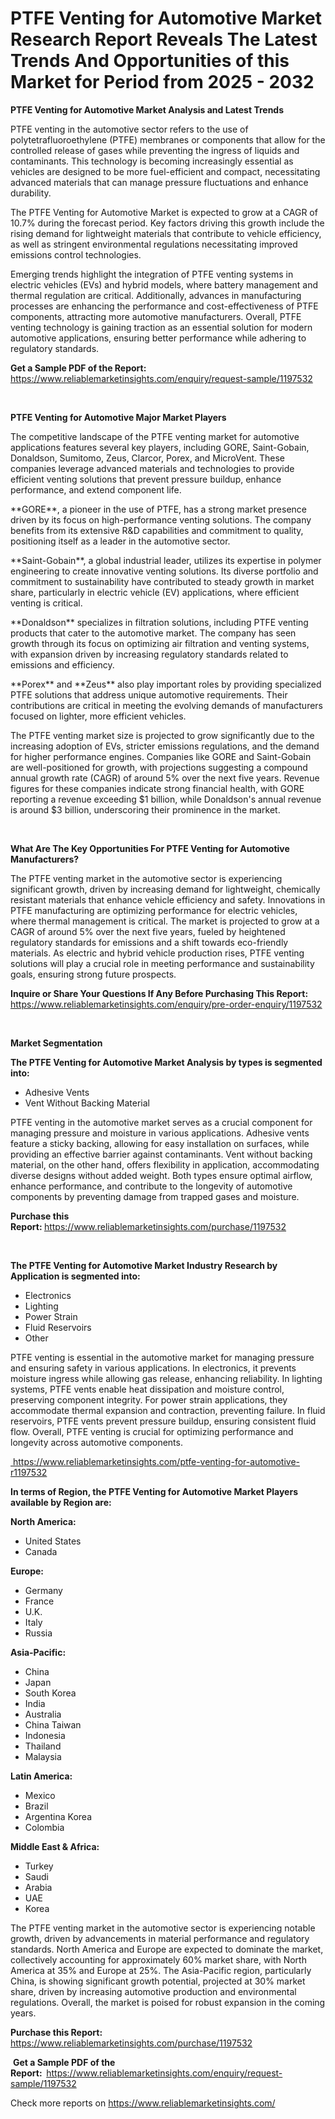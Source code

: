 <p><h1>PTFE Venting for Automotive Market Research Report Reveals The Latest Trends And Opportunities of this Market for Period from 2025 - 2032</h1></p><p><strong>PTFE Venting for Automotive Market Analysis and Latest Trends</strong></p>
<p><p>PTFE venting in the automotive sector refers to the use of polytetrafluoroethylene (PTFE) membranes or components that allow for the controlled release of gases while preventing the ingress of liquids and contaminants. This technology is becoming increasingly essential as vehicles are designed to be more fuel-efficient and compact, necessitating advanced materials that can manage pressure fluctuations and enhance durability.</p><p>The PTFE Venting for Automotive Market is expected to grow at a CAGR of 10.7% during the forecast period. Key factors driving this growth include the rising demand for lightweight materials that contribute to vehicle efficiency, as well as stringent environmental regulations necessitating improved emissions control technologies. </p><p>Emerging trends highlight the integration of PTFE venting systems in electric vehicles (EVs) and hybrid models, where battery management and thermal regulation are critical. Additionally, advances in manufacturing processes are enhancing the performance and cost-effectiveness of PTFE components, attracting more automotive manufacturers. Overall, PTFE venting technology is gaining traction as an essential solution for modern automotive applications, ensuring better performance while adhering to regulatory standards.</p></p>
<p><strong>Get a Sample PDF of the Report:&nbsp;</strong> <a href="https://www.reliablemarketinsights.com/enquiry/request-sample/1197532?utm_campaign=3493&utm_medium=2&utm_source=Github&utm_content=ia&utm_term=03042025&utm_id=ptfe-venting-for-automotive">https://www.reliablemarketinsights.com/enquiry/request-sample/1197532</a></p>
<p>&nbsp;</p>
<p><strong>PTFE Venting for Automotive Major Market Players</strong></p>
<p><p>The competitive landscape of the PTFE venting market for automotive applications features several key players, including GORE, Saint-Gobain, Donaldson, Sumitomo, Zeus, Clarcor, Porex, and MicroVent. These companies leverage advanced materials and technologies to provide efficient venting solutions that prevent pressure buildup, enhance performance, and extend component life.</p><p>**GORE**, a pioneer in the use of PTFE, has a strong market presence driven by its focus on high-performance venting solutions. The company benefits from its extensive R&D capabilities and commitment to quality, positioning itself as a leader in the automotive sector.</p><p>**Saint-Gobain**, a global industrial leader, utilizes its expertise in polymer engineering to create innovative venting solutions. Its diverse portfolio and commitment to sustainability have contributed to steady growth in market share, particularly in electric vehicle (EV) applications, where efficient venting is critical.</p><p>**Donaldson** specializes in filtration solutions, including PTFE venting products that cater to the automotive market. The company has seen growth through its focus on optimizing air filtration and venting systems, with expansion driven by increasing regulatory standards related to emissions and efficiency.</p><p>**Porex** and **Zeus** also play important roles by providing specialized PTFE solutions that address unique automotive requirements. Their contributions are critical in meeting the evolving demands of manufacturers focused on lighter, more efficient vehicles.</p><p>The PTFE venting market size is projected to grow significantly due to the increasing adoption of EVs, stricter emissions regulations, and the demand for higher performance engines. Companies like GORE and Saint-Gobain are well-positioned for growth, with projections suggesting a compound annual growth rate (CAGR) of around 5% over the next five years. Revenue figures for these companies indicate strong financial health, with GORE reporting a revenue exceeding $1 billion, while Donaldson's annual revenue is around $3 billion, underscoring their prominence in the market.</p></p>
<p>&nbsp;</p>
<p><strong>What Are The Key Opportunities For PTFE Venting for Automotive Manufacturers?</strong></p>
<p><p>The PTFE venting market in the automotive sector is experiencing significant growth, driven by increasing demand for lightweight, chemically resistant materials that enhance vehicle efficiency and safety. Innovations in PTFE manufacturing are optimizing performance for electric vehicles, where thermal management is critical. The market is projected to grow at a CAGR of around 5% over the next five years, fueled by heightened regulatory standards for emissions and a shift towards eco-friendly materials. As electric and hybrid vehicle production rises, PTFE venting solutions will play a crucial role in meeting performance and sustainability goals, ensuring strong future prospects.</p></p>
<p><strong>Inquire or Share Your Questions If Any Before Purchasing This Report:</strong> <a href="https://www.reliablemarketinsights.com/enquiry/pre-order-enquiry/1197532?utm_campaign=3493&utm_medium=2&utm_source=Github&utm_content=ia&utm_term=03042025&utm_id=ptfe-venting-for-automotive">https://www.reliablemarketinsights.com/enquiry/pre-order-enquiry/1197532</a></p>
<p>&nbsp;</p>
<p><strong>Market Segmentation</strong></p>
<p><strong>The PTFE Venting for Automotive Market Analysis by types is segmented into:</strong></p>
<p><ul><li>Adhesive Vents</li><li>Vent Without Backing Material</li></ul></p>
<p><p>PTFE venting in the automotive market serves as a crucial component for managing pressure and moisture in various applications. Adhesive vents feature a sticky backing, allowing for easy installation on surfaces, while providing an effective barrier against contaminants. Vent without backing material, on the other hand, offers flexibility in application, accommodating diverse designs without added weight. Both types ensure optimal airflow, enhance performance, and contribute to the longevity of automotive components by preventing damage from trapped gases and moisture.</p></p>
<p><strong>Purchase this Report:&nbsp;</strong><a href="https://www.reliablemarketinsights.com/purchase/1197532?utm_campaign=3493&utm_medium=2&utm_source=Github&utm_content=ia&utm_term=03042025&utm_id=ptfe-venting-for-automotive">https://www.reliablemarketinsights.com/purchase/1197532</a></p>
<p>&nbsp;</p>
<p><strong>The PTFE Venting for Automotive Market Industry Research by Application is segmented into:</strong></p>
<p><ul><li>Electronics</li><li>Lighting</li><li>Power Strain</li><li>Fluid Reservoirs</li><li>Other</li></ul></p>
<p><p>PTFE venting is essential in the automotive market for managing pressure and ensuring safety in various applications. In electronics, it prevents moisture ingress while allowing gas release, enhancing reliability. In lighting systems, PTFE vents enable heat dissipation and moisture control, preserving component integrity. For power strain applications, they accommodate thermal expansion and contraction, preventing failure. In fluid reservoirs, PTFE vents prevent pressure buildup, ensuring consistent fluid flow. Overall, PTFE venting is crucial for optimizing performance and longevity across automotive components.</p></p>
<p><a href="https://www.reliablemarketinsights.com/ptfe-venting-for-automotive-r1197532?utm_campaign=3493&utm_medium=2&utm_source=Github&utm_content=ia&utm_term=03042025&utm_id=ptfe-venting-for-automotive">&nbsp;https://www.reliablemarketinsights.com/ptfe-venting-for-automotive-r1197532</a></p>
<p><strong>In terms of Region, the PTFE Venting for Automotive Market Players available by Region are:</strong></p>
<p>
    <p> <strong> North America: </strong>
        <ul>
            <li>United States</li>
            <li>Canada</li>
        </ul>
        </p> 
    <p> <strong> Europe: </strong>
        <ul>
            <li>Germany</li>
            <li>France</li>
            <li>U.K.</li>
            <li>Italy</li>
            <li>Russia</li>
        </ul>
        </p> 
    <p> <strong> Asia-Pacific: </strong>
        <ul>
            <li>China</li>
            <li>Japan</li>
            <li>South Korea</li>
            <li>India</li>
            <li>Australia</li>
            <li>China Taiwan</li>
            <li>Indonesia</li>
            <li>Thailand</li>
            <li>Malaysia</li>
        </ul>
        </p> 
    <p> <strong> Latin America: </strong>
        <ul>
            <li>Mexico</li>
            <li>Brazil</li>
            <li>Argentina Korea</li>
            <li>Colombia</li>
        </ul>
        </p> 
    <p> <strong> Middle East & Africa: </strong>
        <ul>
            <li>Turkey</li>
            <li>Saudi</li>
            <li>Arabia</li>
            <li>UAE</li>
            <li>Korea</li>
        </ul>
    </p>
    </p>
<p><p>The PTFE venting market in the automotive sector is experiencing notable growth, driven by advancements in material performance and regulatory standards. North America and Europe are expected to dominate the market, collectively accounting for approximately 60% market share, with North America at 35% and Europe at 25%. The Asia-Pacific region, particularly China, is showing significant growth potential, projected at 30% market share, driven by increasing automotive production and environmental regulations. Overall, the market is poised for robust expansion in the coming years.</p></p>
<p><strong>Purchase this Report: </strong><a href="https://www.reliablemarketinsights.com/purchase/1197532?utm_campaign=3493&utm_medium=2&utm_source=Github&utm_content=ia&utm_term=03042025&utm_id=ptfe-venting-for-automotive">https://www.reliablemarketinsights.com/purchase/1197532</a></p>
<p>&nbsp;<strong>Get a Sample PDF of the Report:&nbsp;&nbsp;</strong><a href="https://www.reliablemarketinsights.com/enquiry/request-sample/1197532?utm_campaign=3493&utm_medium=2&utm_source=Github&utm_content=ia&utm_term=03042025&utm_id=ptfe-venting-for-automotive">https://www.reliablemarketinsights.com/enquiry/request-sample/1197532</a></p>
<p><strong></strong></p>
<p>Check more reports on <a href="https://www.reliablemarketinsights.com/?utm_campaign=3493&utm_medium=2&utm_source=Github&utm_content=ia&utm_term=03042025&utm_id=ptfe-venting-for-automotive">https://www.reliablemarketinsights.com/</a></p>